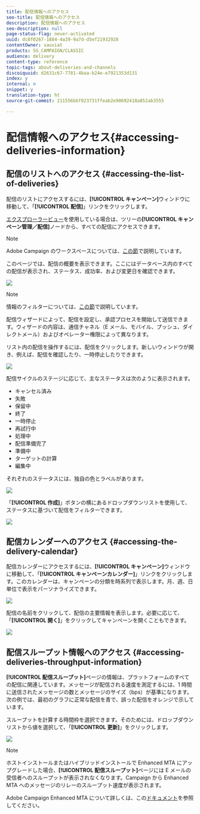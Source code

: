 ```yaml
---
title: 配信情報へのアクセス
seo-title: 配信情報へのアクセス
description: 配信情報へのアクセス
seo-description: null
page-status-flag: never-activated
uuid: dc8f0267-1884-4a39-9a7d-d5ef21932928
contentOwner: sauviat
products: SG_CAMPAIGN/CLASSIC
audience: delivery
content-type: reference
topic-tags: about-deliveries-and-channels
discoiquuid: d2631c67-7781-4baa-b24e-e7921353d131
index: y
internal: n
snippet: y
translation-type: ht
source-git-commit: 211556bbf023731ffeab2e90692410a852ab3555

---
```



# 配信情報へのアクセス{#accessing-deliveries-information}

## 配信のリストへのアクセス {#accessing-the-list-of-deliveries}

配信のリストにアクセスするには、**[!UICONTROL キャンペーン]**&#x200B;ウィンドウに移動して、「**[!UICONTROL 配信]**」リンクをクリックします。

[エクスプローラービュー](../../platform/using/adobe-campaign-workspace.md#about-adobe-campaign-explorer)を使用している場合は、ツリーの&#x200B;**[!UICONTROL キャンペーン管理／配信]**&#x200B;ノードから、すべての配信にアクセスできます。

>[!NOTE]
>
>Adobe Campaign のワークスペースについては、[この節](../../platform/using/adobe-campaign-workspace.md)で説明しています。

このページでは、配信の概要を表示できます。ここにはデータベース内のすべての配信が表示され、ステータス、成功率、および変更日を確認できます。

![](assets/d_ncs_user_filter_interface_delivery01.png)

>[!NOTE]
>
>情報のフィルターについては、[この節](../../platform/using/filtering-options.md)で説明しています。

配信ウィザードによって、配信を設定し、承認プロセスを開始して送信できます。ウィザードの内容は、通信チャネル（E メール、モバイル、プッシュ、ダイレクトメール）およびオペレーター権限によって異なります。

リスト内の配信を操作するには、配信をクリックします。新しいウィンドウが開き、例えば、配信を確認したり、一時停止したりできます。

![](assets/s_ncs_user_interface_delivery02.png)

配信サイクルのステージに応じて、主なステータスは次のように表示されます。

* キャンセル済み
* 失敗
* 保留中
* 終了
* 一時停止
* 再試行中
* 処理中
* 配信準備完了
* 準備中
* ターゲットの計算
* 編集中

それぞれのステータスには、独自の色とラベルがあります。

![](assets/s_ncs_user_status_campaigns_120.png)

「**[!UICONTROL 作成]**」ボタンの横にあるドロップダウンリストを使用して、ステータスに基づいて配信をフィルターできます。

![](assets/delivery_filter_status.png)

## 配信カレンダーへのアクセス {#accessing-the-delivery-calendar}

配信カレンダーにアクセスするには、**[!UICONTROL キャンペーン]**&#x200B;ウィンドウに移動して、「**[!UICONTROL キャンペーンカレンダー]**」リンクをクリックします。このカレンダーは、キャンペーンの分類を時系列で表示します。月、週、日単位で表示をパーソナライズできます。

![](assets/s_ncs_user_interface_delivery04.png)

配信の名前をクリックして、配信の主要情報を表示します。必要に応じて、「**[!UICONTROL 開く]**」をクリックしてキャンペーンを開くこともできます。

![](assets/s_ncs_user_interface_delivery05.png)

## 配信スループット情報へのアクセス {#accessing-deliveries-throughput-information}

**[!UICONTROL 配信スループット]**&#x200B;ページの情報は、プラットフォームのすべての配信に関連しています。メッセージが配信される速度を測定するには、1 時間に送信されたメッセージの数とメッセージのサイズ（bps）が基準になります。次の例では、最初のグラフに正常な配信を青で、誤った配信をオレンジで示しています。

スループットを計算する時間枠を選択できます。そのためには、ドロップダウンリストから値を選択して、「**[!UICONTROL 更新]**」をクリックします。

![](assets/s_ncs_user_interface_delivery06.png)

>[!NOTE]
>
>ホストインストールまたはハイブリッドインストールで Enhanced MTA にアップグレードした場合、**[!UICONTROL 配信スループット]**&#x200B;ページには E メールの受信者へのスループットが表示されなくなります。Campaign から Enhanced MTA へのメッセージのリレーのスループット速度が表示されます。
>
>Adobe Campaign Enhanced MTA について詳しくは、この[ドキュメント](https://helpx.adobe.com/jp/campaign/kb/campaign-enhanced-mta.html)を参照してください。